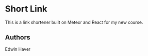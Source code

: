 # Short Link

This is a link shortener built on Meteor and React for my new course.

## Authors

Edwin Haver
